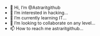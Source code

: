 - 👋 Hi, I’m @Astraritgithub
- 👀 I’m interested in hacking...
- 🌱 I’m currently learning IT...
- 💞️ I’m looking to collaborate on any level...
- 📫 How to reach me astraritgithub...

<!---
Astraritgithub/Astraritgithub is a ✨ special ✨ repository because its `README.md` (this file) appears on your GitHub profile.
You can click the Preview link to take a look at your changes.
--->
